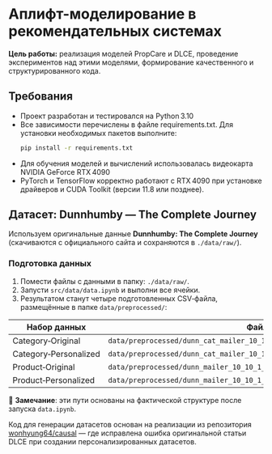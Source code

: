 # Аплифт-моделирование в рекомендательных системах

**Цель работы:** реализация моделей PropCare и DLCE, проведение экспериментов над этими моделями, формирование качественного и структурированного кода.

## Требования

- Проект разработан и тестировался на Python 3.10
- Все зависимости перечислены в файле requirements.txt. Для установки необходимых пакетов выполните:
  ```bash
  pip install -r requirements.txt
- Для обучения моделей и вычислений использовалась видеокарта NVIDIA GeForce RTX 4090
- PyTorch и TensorFlow корректно работают с RTX 4090 при установке драйверов и CUDA Toolkit (версии 11.8 или позднее).


## Датасет: Dunnhumby — The Complete Journey

Используем оригинальные данные **Dunnhumby: The Complete Journey** (скачиваются с официального сайта и сохраняются в `./data/raw/`).

### Подготовка данных

1. Помести файлы с данными в папку: `./data/raw/`.
2. Запусти `src/data/data.ipynb` и выполни все ячейки.
3. Результатом станут четыре подготовленных CSV‑файла, размещённые в папке `data/preprocessed/`:

| Набор данных               | Файл                                   |
|---------------------------|----------------------------------------|
| Category‑Original         | `data/preprocessed/dunn_cat_mailer_10_10_1_1/original_rp0.40.csv` |
| Category‑Personalized     | `data/preprocessed/dunn_cat_mailer_10_10_1_1/rank_rp0.40_sf2.00_nr210.csv` |
| Product‑Original          | `data/preprocessed/dunn_mailer_10_10_1_1/original_rp0.90.csv` |
| Product‑Personalized      | `data/preprocessed/dunn_mailer_10_10_1_1/rank_rp0.90_sf2.00_nr991.csv` |

📌 **Замечание**: эти пути основаны на фактической структуре после запуска `data.ipynb`.

Код для генерации датасетов основан на реализации из репозитория [wonhyung64/causal](https://github.com/wonhyung64/causal) — где исправлена ошибка оригинальной статьи DLCE при создании персонализированных датасетов.

